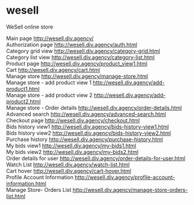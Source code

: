 # wesell
WeSell online store

Main page http://wesell.div.agency/<br>
Authorization page http://wesell.div.agency/auth.html <br>
Category grid view http://wesell.div.agency/category-grid.html <br>
Category list view http://wesell.div.agency/category-list.html <br>
Product page http://wesell.div.agency/product_view1.html <br>
Cart http://wesell.div.agency/cart.html <br>
Manage store http://wesell.div.agency/manage-store.html <br>
Manage store - add product view 1 http://wesell.div.agency/add-product1.html <br>
Manage store - add product view 2 http://wesell.div.agency/add-product2.html <br>
Manage store - Order details http://wesell.div.agency/order-details.html <br>
Advanced search http://wesell.div.agency/advanced-search.html <br>
Checkout page http://wesell.div.agency/checkout.html <br>
Bids history view1 http://wesell.div.agency/bids-history-view1.html <br>
Bids history view2 http://wesell.div.agency/bids-history-view2.html <br>
Purchase history http://wesell.div.agency/purchase-history.html <br>
My bids view1 http://wesell.div.agency/my-bids1.html <br>
My bids view2 http://wesell.div.agency/my-bids2.html <br>
Order details for user http://wesell.div.agency/order-details-for-user.html <br>
Watch List http://wesell.div.agency/watch-list.html <br>
Cart hover http://wesell.div.agency/cart-hover.html <br>
Profile Account Information http://wesell.div.agency/profile-account-information.html <br>
Manage Store- Orders List http://wesell.div.agency/manage-store-orders-list.html <br>
